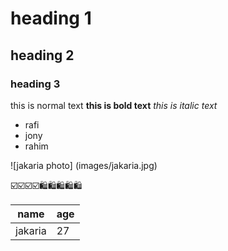 # heading 1

## heading 2

### heading 3

this is normal text
**this is bold text**
_this is italic text_

- rafi
- jony
- rahim

![jakaria photo] (images/jakaria.jpg)

☑️☑️☑️☑️🛍️🛍️🛍️🛍️🛍️

|name|age|
|----|---|
|jakaria| 27|
